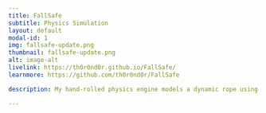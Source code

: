 ```yaml
---
title: FallSafe
subtitle: Physics Simulation
layout: default
modal-id: 1
img: fallsafe-update.png
thumbnail: fallsafe-update.png
alt: image-alt
livelink: https://th0r0nd0r.github.io/FallSafe/
learnmore: https://github.com/th0r0nd0r/FallSafe

description: My hand-rolled physics engine models a dynamic rope using  vanilla JavaScript with no external libraries. The simulation tests the strength of climbing protection in a lead fall.

---
```

